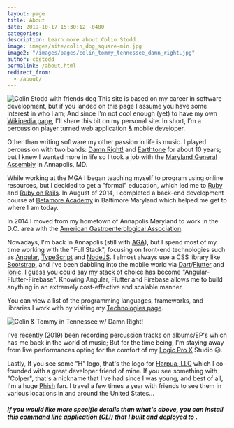 ```yaml
---
layout: page
title: About
date: 2019-10-17 15:30:12 -0400
categories:
description: Learn more about Colin Stodd
image: images/site/colin_dog_square-min.jpg
image2: "/images/pages/colin_tommy_tennessee_damn_right.jpg"
author: cbstodd
permalink: /about.html
redirect_from:
  - /about/
---
```



<p>
<span class="image left">
<img src="{{ page.image }}" alt="Colin Stodd with friends dog" title="Colin Stodd with friends dog">
</span>This site is based on my career in software development, but if you landed on this page I assume you have some interest in who I am; And since I'm not cool enough (yet) to have my own <a href="https://en.wikipedia.org/wiki/Special:Search?search=colin+stodd&go=Go&ns0=1" target="_blank" rel="noopener">Wikipedia page</a>, I'll share this bit on my personal site. In short, I’m a percussion player turned web application & mobile developer.
</p>

<p>
Other than writing software my other passion in life is music. I played percussion with two bands: <a href="https://damnrightmusic.bandcamp.com/" target="_blank" rel="noopener">Damn Right!</a> and <a href="https://music.apple.com/us/album/dead-city-radio/346165288" target="_blank" rel="noopener">Earthtone</a> for about 10 years; but I knew I wanted more in life so I took a job with the <a href="http://mgaleg.maryland.gov/webmga/frm1st.aspx?tab=home" target="_blank" rel="noopener">Maryland General Assembly</a> in Annapolis, MD.
</p>

<p>
While working at the MGA I began teaching myself to program using online resources, but I decided to get a "formal" education, which led me to <a href="https://www.ruby-lang.org/en/" target="_blank" rel="noopener">Ruby</a> and <a href="http://rubyonrails.org/" target="_blank" rel="noopener">Ruby on Rails</a>. In August of 2014, I completed a back-end development course at <a href="https://betamore.com/en" target="_blank" rel="noopener">Betamore Academy</a> in Baltimore Maryland which helped me get to where I am today.
</p>

<p>In 2014 I moved from my hometown of Annapolis Maryland to work in the D.C. area with the <a href="https://www.gastro.org" target="_blank" rel="noopener">American Gastroenterological Association</a>.</p>
<p>
Nowadays, I'm back in Annapolis (still with <a href="https://www.gastro.org" target="_blank" rel="noopener">AGA</a>), but I spend most of my time working with the "Full Stack", focusing on front-end technologies such as <a href="https://angular.io/" target="_blank" rel="noopener">Angular</a>, <a href="https://www.typescriptlang.org/" target="_blank" rel="noopener">TypeScript</a> and <a href="https://nodejs.org/en/" target="_blank" rel="noopener">NodeJS</a>. I almost always use a CSS library like <a href="http://getbootstrap.com/" target="_blank" rel="noopener">Bootstrap</a>, and I've been dabbling into the mobile world via <a href="https://dart.dev/" target="blank" rel="noopener">Dart</a>/<a href="https://flutter.dev/" target="_blank" rel="noopener">Flutter</a> and <a href="https://ionicframework.com/" target="_blank" rel="noopener">Ionic</a>.  I guess you could say my stack of choice has become "Angular-Flutter-Firebase". Knowing Angular, Flutter and Firebase allows me to build anything in an extremely cost-effective and scalable manner.
</p>

<p>You can view a list of the programming languages, frameworks, and libraries I work with by visiting my <a href="/technologies.html">Technologies page</a>. </p>

<span class="image right">
<img src="{{ page.image2 }}" alt="Colin & Tommy in Tennessee w/ Damn Right!" title="Colin & Tommy in Tennessee w/ Damn Right!">
</span>
<p>I've recently (2019) been recording percussion tracks on albums/EP's which has me back in the world of music; But for the time being, I'm staying away from live performances opting for the comfort of my <a href="https://www.apple.com/logic-pro/" target="_blank" rel="noopener">Logic Pro X</a> Studio 😃.</p>

<p>
Lastly, If you see some "H" logo, that's the logo for <a href="https://harpua.co/" target="_blank" title="Harpua, LLC" rel="noopener">Harpua, LLC</a> which I co-founded with a great developer friend of mine. If you see something with "Colper", that's a nickname that I've had since I was young, and best of all, I'm a huge <a href="https://phish.com/" target="_blank" rel="noopner" title="Phish">Phish</a> fan. I travel a few times a year with friends to see them in various locations in and around the United States...
</p>

<h5 class="neu-alert mt-3">
<i class="fab fa-npm fa-lg" title="Node Package Manager (npm)" alt="npm"></i> If you would like more specific details than what's above, you can install this <a href="https://www.npmjs.com/package/cbstodd-cli" target="_blank" rel="noopener">command line application (CLI)</a> that I
built and deployed to  <a href="https://www.npmjs.com/package/cbstodd-cli" target="_blank" rel="noopener" title="Node Package Manager (npm)"><i class="fab fa-npm" alt="npm"></i></a>.
</h5>



<!-- {% include images.html %} -->